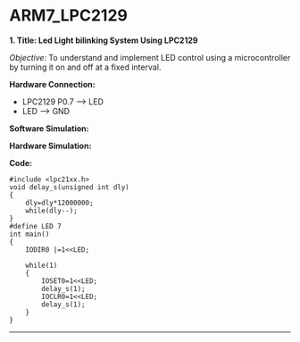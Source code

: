 # ARM7_LPC2129

__1. Title: Led Light bilinking System Using LPC2129__

*Objective:* To understand and implement LED control using a microcontroller by turning it on and off at a fixed interval.

__Hardware Connection:__
 - LPC2129 P0.7 --> LED
 - LED --> GND

__Software Simulation:__


__Hardware Simulation:__

__Code:__
```
#include <lpc21xx.h>
void delay_s(unsigned int dly)
{
	dly=dly*12000000;
	while(dly--);
}
#define LED 7
int main()
{
	IODIR0 |=1<<LED;
	
	while(1)
	{
		IOSET0=1<<LED;
		delay_s(1);
		IOCLR0=1<<LED;
		delay_s(1);
	}
}
```

_________________________________________________________________________________________________________________________________________________________________________
